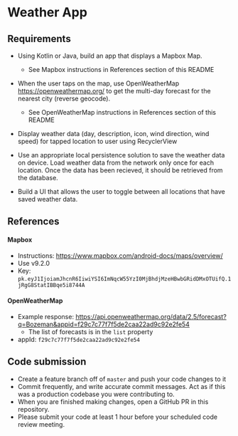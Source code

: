 # Weather App

## Requirements

 * Using Kotlin or Java, build an app that displays a Mapbox Map. 
   * See Mapbox instructions in References section of this README

 * When the user taps on the map, use OpenWeatherMap <https://openweathermap.org/> to get the multi-day forecast for the nearest city (reverse geocode).
   * See OpenWeatherMap instructions in References section of this README

 * Display weather data (day, description, icon, wind direction, wind speed) for tapped location to user using RecyclerView

 * Use an appropriate local persistence solution to save the weather data on device. Load weather data from the network only once for each location. Once the data has been recieved, it should be retrieved from the database.
   
 * Build a UI that allows the user to toggle between all locations that have saved weather data.

## References

 #### Mapbox
 * Instructions: <https://www.mapbox.com/android-docs/maps/overview/>
 * Use v9.2.0
 * Key: `pk.eyJ1IjoiamJhcnR6IiwiYSI6ImNqcW55YzI0MjBhdjMzeHBwbGRidDMxOTUifQ.1jRgG8StatIBBqe5i8744A`

 #### OpenWeatherMap
 * Example response: <https://api.openweathermap.org/data/2.5/forecast?q=Bozeman&appid=f29c7c77f7f5de2caa22ad9c92e2fe54>
   * The list of forecasts is in the `list` property
 * appId: `f29c7c77f7f5de2caa22ad9c92e2fe54`

## Code submission
 * Create a feature branch off of `master` and push your code changes to it
 * Commit frequently, and write accurate commit messages. Act as if this was a production codebase you were contributing to.
 * When you are finished making changes, open a GitHub PR in this repository.
 * Please submit your code at least 1 hour before your scheduled code review meeting.
